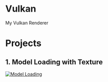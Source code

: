 # Vulkan
  My Vulkan Renderer
  
# Projects

## 1. Model Loading with Texture

[![Model Loading](         Gifs/Vulkan___Model_Loading.gif)](https://youtu.be/W6YLzFhfPsc "Model Loading")


